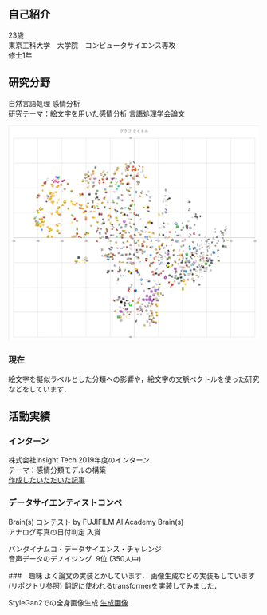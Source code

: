## 自己紹介

23歳 \
東京工科大学　大学院　コンピュータサイエンス専攻 \
修士1年

## 研究分野
自然言語処理 感情分析 \
研究テーマ：絵文字を用いた感情分析
[言語処理学会論文](https://www.anlp.jp/proceedings/annual_meeting/2019/pdf_dir/B3-1.pdf)

![絵文字マップ](https://github.com/syuuuuukun/portfolio/blob/master/imgs/emo_tsne_876words.png)
### 現在
絵文字を擬似ラベルとした分類への影響や，絵文字の文脈ベクトルを使った研究などをしています．

## 活動実績
### インターン
株式会社Insight Tech 2019年度のインターン \
テーマ：感情分類モデルの構築 \
[作成したいただいた記事](http://lab.insight-tech.co.jp/articles/154/)

### データサイエンティストコンペ
Brain(s) コンテスト by FUJIFILM AI Academy Brain(s) \
アナログ写真の日付判定 入賞

バンダイナムコ・データサイエンス・チャレンジ  \
音声データのデノイジング  9位 (350人中)

###　趣味
よく論文の実装とかしています．
画像生成などの実装もしています(リポジトリ参照)
翻訳に使われるtransformerを実装してみました．

StyleGan2での全身画像生成
[生成画像](https://github.com/syuuuuukun/portfolio/blob/master/imgs/pink.png)












